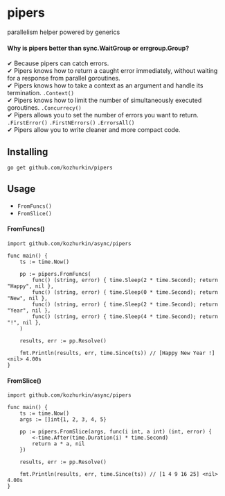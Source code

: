 # pipers

parallelism helper powered by generics

#### Why is pipers better than sync.WaitGroup or errgroup.Group?
✔ Because pipers can catch errors.\
✔ Pipers knows how to return a caught error immediately, without waiting for a response from parallel goroutines.\
✔ Pipers knows how to take a context as an argument and handle its termination. `.Context()`\
✔ Pipers knows how to limit the number of simultaneously executed goroutines. `.Concurrecy()`\
✔ Pipers allows you to set the number of errors you want to return.\
`.FirstError()` `.FirstNErrors()` `.ErrorsAll()`\
✔ Pipers allow you to write cleaner and more compact code.

Installing
----------

	go get github.com/kozhurkin/pipers

Usage
-----

* `FromFuncs()`
* `FromSlice()`

#### FromFuncs()
``` golang
import github.com/kozhurkin/async/pipers

func main() {
	ts := time.Now()

	pp := pipers.FromFuncs(
		func() (string, error) { time.Sleep(2 * time.Second); return "Happy", nil },
		func() (string, error) { time.Sleep(0 * time.Second); return "New", nil },
		func() (string, error) { time.Sleep(2 * time.Second); return "Year", nil },
		func() (string, error) { time.Sleep(4 * time.Second); return "!", nil },
	)

	results, err := pp.Resolve()

	fmt.Println(results, err, time.Since(ts)) // [Happy New Year !] <nil> 4.00s
}
```

#### FromSlice()
``` golang
import github.com/kozhurkin/async/pipers

func main() {
	ts := time.Now()
	args := []int{1, 2, 3, 4, 5}

	pp := pipers.FromSlice(args, func(i int, a int) (int, error) {
		<-time.After(time.Duration(i) * time.Second)
		return a * a, nil
	})

	results, err := pp.Resolve()

	fmt.Println(results, err, time.Since(ts)) // [1 4 9 16 25] <nil> 4.00s
}
```